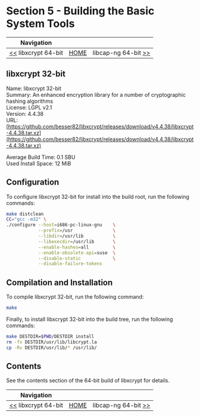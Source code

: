 # Section 5 - Building the Basic System Tools

| Navigation |||
| --- | --- | ---: |
| [<<](./libxcrypt64bit.md) libxcrypt 64-bit | [HOME](../README.md) | libcap-ng 64-bit [>>](./libcap-ng64bit.md) |

## libxcrypt 32-bit

Name: libxcrypt 32-bit<br />
Summary: An enhanced encryption library for a number of cryptographic hashing algorithms<br />
License: LGPL v2.1<br />
Version: 4.4.38<br />
URL: [https://github.com/besser82/libxcrypt/releases/download/v4.4.38/libxcrypt-4.4.38.tar.xz](https://github.com/besser82/libxcrypt/releases/download/v4.4.38/libxcrypt-4.4.38.tar.xz)<br />

Average Build Time: 0.1 SBU<br />
Used Install Space: 12 MiB<br />

## Configuration

To configure libxcrypt 32-bit for install into the build root, run the following commands:

```bash
make distclean
CC="gcc -m32" \
./configure --host=i686-pc-linux-gnu    \
            --prefix=/usr               \
            --libdir=/usr/lib           \
            --libexecdir=/usr/lib       \
            --enable-hashes=all         \
            --enable-obsolete-api=suse  \
            --disable-static            \
            --disable-failure-tokens
```


## Compilation and Installation

To compile libxcrypt 32-bit, run the following command:

```bash
make
```

Finally, to install libxcrypt 32-bit into the build tree, run the following commands:

```bash
make DESTDIR=$PWD/DESTDIR install
rm -fv DESTDIR/usr/lib/libcrypt.la
cp -Rv DESTDIR/usr/lib/* /usr/lib/
```

## Contents

See the contents section of the 64-bit build of libxcrypt for details.

| Navigation |||
| --- | --- | ---: |
| [<<](./libxcrypt64bit.md) libxcrypt 64-bit | [HOME](../README.md) | libcap-ng 64-bit [>>](./libcap-ng64bit.md) |
